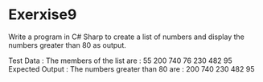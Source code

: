 # Exerxise9
Write a program in C# Sharp to create a list of numbers and display the numbers greater than 80 as output.

Test Data :
The members of the list are :
55 200 740 76 230 482 95
Expected Output :
The numbers greater than 80 are :
200
740
230
482
95
